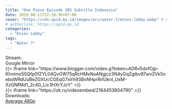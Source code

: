 ```yaml
---
title: "One Piece Episode 305 Subtitle Indonesia"
date: 2019-08-11T22:18:36+07:00
cover: "https://cdn.opid.my.id/images/arc/water-7/enies-lobby.webp" # Optional, cover
# authorlink: https://opid.my.id
categories:
  - "Enies Lobby"
tags:
  - "Water 7"
---
```

<div class="ui menu violet borderless inverted">
  <div class="header item active">
        Stream:
    </div>
  <a class="active item" data-tab="google">
    <i class="google drive icon"></i> Google
  </a>
  <a class="item nounderline" data-tab="mirror">
    <i class="odnoklassniki icon"></i> Mirror
  </a>
</div>
<div class="ui bottom attached tab segment active" style="border:0 !important;" data-tab="google">
 {{< iframe link="https://www.blogger.com/video.g?token=AD6v5dxfOjp-Khnimo55Qfp0fZYL04QvOW75qRcHMxNoANgjcz3N4yGqZgibv97wv2Vk5neboWRdUuBeZGXUcCGEqG7xlrh93BvNHprRrlUknI_UxM-XzGNfMd1_2c40_Lic3HXrYJcY" >}}
</div>
<div class="ui bottom attached tab segment" style="border:0 !important;" data-tab="mirror">
{{< iframe link="https://ok.ru/videoembed/2164453804790" >}}
</div>
<div class="ui menu violet borderless inverted">
  <div class="header item active">
        Downloads:
    </div>
  <a class="item nounderline" href="https://ouo.io/rhGUjWU" target="_blank" rel="dofollow"><i class="google drive icon"></i>
    Average 480p</a>
</div>